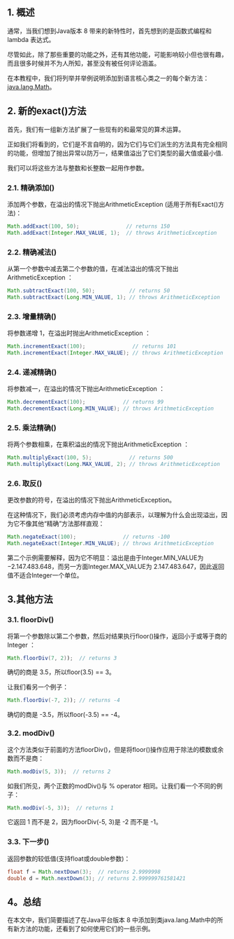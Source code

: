 ## 1. 概述

通常，当我们想到Java版本 8 带来的新特性时，首先想到的是函数式编程和 lambda 表达式。

尽管如此，除了那些重要的功能之外，还有其他功能，可能影响较小但也很有趣，而且很多时候并不为人所知，甚至没有被任何评论涵盖。

在本教程中，我们将列举并举例说明添加到语言核心类之一的每个新方法：[java.lang.Math](https://docs.oracle.com/en/java/javase/11/docs/api/java.base/java/lang/Math.html)。

## 2. 新的exact()方法

首先，我们有一组新方法扩展了一些现有的和最常见的算术运算。

正如我们将看到的，它们是不言自明的，因为它们与它们派生的方法具有完全相同的功能，但增加了抛出异常以防万一，结果值溢出了它们类型的最大值或最小值.

我们可以将这些方法与整数和长整数一起用作参数。

### 2.1. 精确添加()

添加两个参数，在溢出的情况下抛出ArithmeticException (适用于所有Exact()方法)：

```java
Math.addExact(100, 50);               // returns 150
Math.addExact(Integer.MAX_VALUE, 1);  // throws ArithmeticException
```

### 2.2. 精确减法()

从第一个参数中减去第二个参数的值，在减法溢出的情况下抛出ArithmeticException ：

```java
Math.subtractExact(100, 50);           // returns 50
Math.subtractExact(Long.MIN_VALUE, 1); // throws ArithmeticException
```

### 2.3. 增量精确()

将参数递增 1，在溢出时抛出ArithmeticException ：

```java
Math.incrementExact(100);               // returns 101
Math.incrementExact(Integer.MAX_VALUE); // throws ArithmeticException
```

### 2.4. 递减精确()

将参数减一，在溢出的情况下抛出ArithmeticException ：

```java
Math.decrementExact(100);            // returns 99
Math.decrementExact(Long.MIN_VALUE); // throws ArithmeticException
```

### 2.5. 乘法精确()

将两个参数相乘，在乘积溢出的情况下抛出ArithmeticException ：

```java
Math.multiplyExact(100, 5);            // returns 500
Math.multiplyExact(Long.MAX_VALUE, 2); // throws ArithmeticException
```

### 2.6. 取反()

更改参数的符号，在溢出的情况下抛出ArithmeticException。

在这种情况下，我们必须考虑内存中值的内部表示，以理解为什么会出现溢出，因为它不像其他“精确”方法那样直观：

```java
Math.negateExact(100);               // returns -100
Math.negateExact(Integer.MIN_VALUE); // throws ArithmeticException
```

第二个示例需要解释，因为它不明显：溢出是由于Integer.MIN_VALUE为 −2.147.483.648，而另一方面Integer.MAX_VALUE为 2.147.483.647，因此返回值不适合Integer一个单位。

## 3.其他方法

### 3.1. floorDiv()

将第一个参数除以第二个参数，然后对结果执行floor()操作，返回小于或等于商的Integer ：

```java
Math.floorDiv(7, 2));  // returns 3

```

确切的商是 3.5，所以floor(3.5) == 3。

让我们看另一个例子：

```java
Math.floorDiv(-7, 2)); // returns -4

```

确切的商是 -3.5，所以floor(-3.5) == -4。

### 3.2. modDiv()

这个方法类似于前面的方法floorDiv()，但是将floor()操作应用于除法的模数或余数而不是商：

```java
Math.modDiv(5, 3));  // returns 2

```

如我们所见，两个正数的modDiv()与 % operator 相同。让我们看一个不同的例子：

```java
Math.modDiv(-5, 3));  // returns 1

```

它返回 1 而不是 2，因为floorDiv(-5, 3)是 -2 而不是 -1。

### 3.3. 下一步()

返回参数的较低值(支持float或double参数)：

```java
float f = Math.nextDown(3);  // returns 2.9999998
double d = Math.nextDown(3); // returns 2.999999761581421
```

## 4。总结

在本文中，我们简要描述了在Java平台版本 8 中添加到类java.lang.Math中的所有新方法的功能，还看到了如何使用它们的一些示例。
